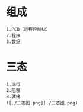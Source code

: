 # 组成
    1.PCB（进程控制块）
    2.程序
    3.数据

# 三态
    1.运行
    2.阻塞
    3.就绪
    ![./三态图.png](./三态图.png)